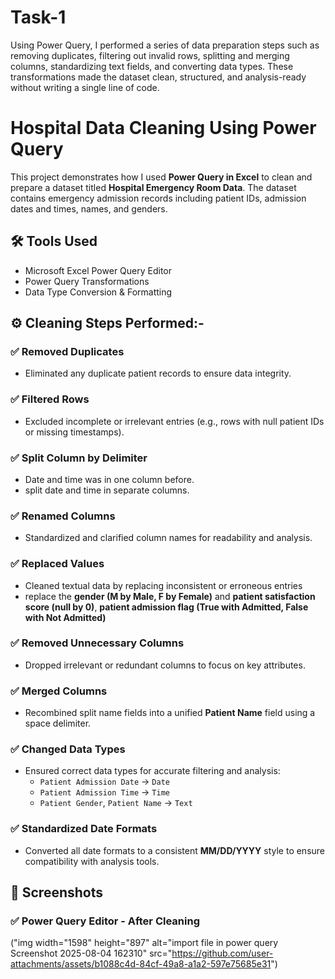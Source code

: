 # Task-1
Using Power Query, I performed a series of data preparation steps such as removing duplicates, filtering out invalid rows, splitting and merging columns, standardizing text fields, and converting data types. These transformations made the dataset clean, structured, and analysis-ready without writing a single line of code.

# Hospital Data Cleaning Using Power Query
This project demonstrates how I used **Power Query in Excel** to clean and prepare a dataset titled **Hospital Emergency Room Data**. The dataset contains emergency admission records including patient IDs, admission dates and times, names, and genders.

## 🛠 Tools Used
- Microsoft Excel Power Query Editor  
- Power Query Transformations  
- Data Type Conversion & Formatting
  
## ⚙️ Cleaning Steps Performed:-

### ✅ Removed Duplicates  
- Eliminated any duplicate patient records to ensure data integrity.

### ✅ Filtered Rows  
- Excluded incomplete or irrelevant entries (e.g., rows with null patient IDs or missing timestamps).

### ✅ Split Column by Delimiter  
- Date and time was in one column before.
- split date and time in separate columns. 

### ✅ Renamed Columns  
- Standardized and clarified column names for readability and analysis.

### ✅ Replaced Values  
- Cleaned textual data by replacing inconsistent or erroneous entries
- replace the **gender (M by Male, F by Female)** and **patient satisfaction score (null by 0)**, **patient admission flag (True with Admitted, False with Not Admitted)**

### ✅ Removed Unnecessary Columns  
- Dropped irrelevant or redundant columns to focus on key attributes.

### ✅ Merged Columns  
- Recombined split name fields into a unified **Patient Name** field using a space delimiter.

### ✅ Changed Data Types  
- Ensured correct data types for accurate filtering and analysis:
  - `Patient Admission Date` → `Date`
  - `Patient Admission Time` → `Time`
  - `Patient Gender`, `Patient Name` → `Text`

### ✅ Standardized Date Formats  
- Converted all date formats to a consistent **MM/DD/YYYY** style to ensure compatibility with analysis tools.

## 📸 Screenshots

### ✅ Power Query Editor - After Cleaning
("img width="1598" height="897" alt="import file in power query Screenshot 2025-08-04 162310" src="https://github.com/user-attachments/assets/b1088c4d-84cf-49a8-a1a2-597e75685e31")

